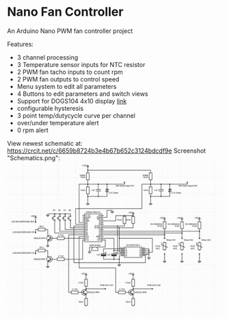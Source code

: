 # Nano Fan Controller
 An Arduino Nano PWM fan controller project

 Features:
 - 3 channel processing
 - 3 Temperature sensor inputs for NTC resistor
 - 2 PWM fan tacho inputs to count rpm
 - 2 PWM fan outputs to control speed
 - Menu system to edit all parameters
 - 4 Buttons to edit parameters and switch views
 - Support for DOGS104 4x10 display [link](https://www.lcd-module.de/fileadmin/pdf/doma/dogs104.pdf)
 - configurable hysteresis
 - 3 point temp/dutycycle curve per channel
 - over/under temperature alert
 - 0 rpm alert


View newest schematic at: https://crcit.net/c/6659b8724b3e4b67b652c3124bdcdf9e
Screenshot "Schematics.png":
![schematics](https://github.com/denis-1337/NanoFanController/blob/main/Schematics.png)
